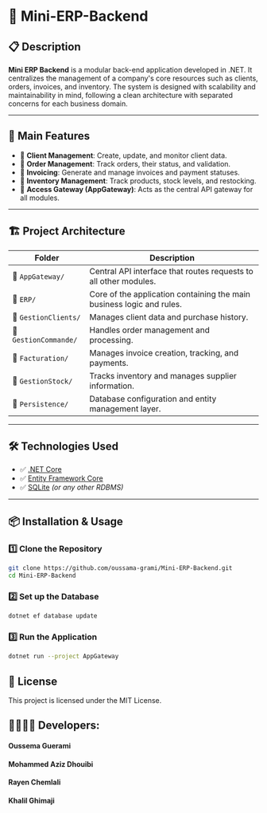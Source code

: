 # 🏢 Mini-ERP-Backend

## 📋 Description  
**Mini ERP Backend** is a modular back-end application developed in .NET. It centralizes the management of a company's core resources such as clients, orders, invoices, and inventory. The system is designed with scalability and maintainability in mind, following a clean architecture with separated concerns for each business domain.

---

## 🚀 Main Features

- 🔹 **Client Management**: Create, update, and monitor client data.
- 🔹 **Order Management**: Track orders, their status, and validation.
- 🔹 **Invoicing**: Generate and manage invoices and payment statuses.
- 🔹 **Inventory Management**: Track products, stock levels, and restocking.
- 🔹 **Access Gateway (AppGateway)**: Acts as the central API gateway for all modules.

---

## 🏗️ Project Architecture

| Folder             | Description                                                                 |
|--------------------|-----------------------------------------------------------------------------|
| 📂 `AppGateway/`    | Central API interface that routes requests to all other modules.            |
| 📂 `ERP/`           | Core of the application containing the main business logic and rules.       |
| 📂 `GestionClients/`| Manages client data and purchase history.                                   |
| 📂 `GestionCommande/`| Handles order management and processing.                                  |
| 📂 `Facturation/`   | Manages invoice creation, tracking, and payments.                           |
| 📂 `GestionStock/`  | Tracks inventory and manages supplier information.                          |
| 📂 `Persistence/`   | Database configuration and entity management layer.                         |

---

## 🛠️ Technologies Used

- ✅ [.NET Core](https://dotnet.microsoft.com/)
- ✅ [Entity Framework Core](https://learn.microsoft.com/en-us/ef/core/)
- ✅ [SQLite](https://www.sqlite.org/index.html) *(or any other RDBMS)*

---

## 📦 Installation & Usage

### 1️⃣ Clone the Repository
```bash
git clone https://github.com/oussama-grami/Mini-ERP-Backend.git
cd Mini-ERP-Backend
```

### 2️⃣ Set up the Database
```bash 
dotnet ef database update
```
### 3️⃣ Run the Application
```bash
dotnet run --project AppGateway
```
## 📜 License  
This project is licensed under the MIT License.

## 👨‍💻👩‍💻 Developers:
   #### Oussema Guerami
   #### Mohammed Aziz Dhouibi
   #### Rayen Chemlali
   #### Khalil Ghimaji
